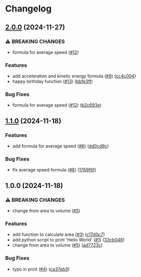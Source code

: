 # Changelog

## [2.0.0](https://github.com/thomasdtran/release-notes-test/compare/v1.1.0...v2.0.0) (2024-11-27)


### ⚠ BREAKING CHANGES

* formula for average speed ([#12](https://github.com/thomasdtran/release-notes-test/issues/12))

### Features

* add acceleration and kinetic energy formula ([#9](https://github.com/thomasdtran/release-notes-test/issues/9)) ([cc4c004](https://github.com/thomasdtran/release-notes-test/commit/cc4c004198a76251cc635240b5ae49a5fdc5faf2))
* happy birthday function ([#13](https://github.com/thomasdtran/release-notes-test/issues/13)) ([bbfe3ff](https://github.com/thomasdtran/release-notes-test/commit/bbfe3ffc3a2f423045e10840f055077ac0634add))


### Bug Fixes

* formula for average speed ([#12](https://github.com/thomasdtran/release-notes-test/issues/12)) ([b2c693e](https://github.com/thomasdtran/release-notes-test/commit/b2c693eefe11e21b29815973743c5347823197e0))

## [1.1.0](https://github.com/thomasdtran/release-notes-test/compare/v1.0.0...v1.1.0) (2024-11-18)


### Features

* add formula for average speed ([#6](https://github.com/thomasdtran/release-notes-test/issues/6)) ([dd0cd9c](https://github.com/thomasdtran/release-notes-test/commit/dd0cd9c9fa7fd2ddca17f161788a2276e7b84ebe))


### Bug Fixes

* fix average speed formula ([#8](https://github.com/thomasdtran/release-notes-test/issues/8)) ([1769f6f](https://github.com/thomasdtran/release-notes-test/commit/1769f6f20d8397456015c816fdfb6aff06ecccbe))

## 1.0.0 (2024-11-18)


### ⚠ BREAKING CHANGES

* change from area to volume ([#5](https://github.com/thomasdtran/release-notes-test/issues/5))

### Features

* add function to calculate area ([#3](https://github.com/thomasdtran/release-notes-test/issues/3)) ([c17d0c7](https://github.com/thomasdtran/release-notes-test/commit/c17d0c7259934e948829877974b9844e4da8cd21))
* add python script to print 'Hello World' ([#1](https://github.com/thomasdtran/release-notes-test/issues/1)) ([33cb048](https://github.com/thomasdtran/release-notes-test/commit/33cb048af7d60b257cb1130fd3e0f043811ca616))
* change from area to volume ([#5](https://github.com/thomasdtran/release-notes-test/issues/5)) ([ad7723c](https://github.com/thomasdtran/release-notes-test/commit/ad7723c2f9f6b84e3efd422415b289b794c38d7b))


### Bug Fixes

* typo in print ([#4](https://github.com/thomasdtran/release-notes-test/issues/4)) ([ca37eb3](https://github.com/thomasdtran/release-notes-test/commit/ca37eb383fa379086c44db0b58706f586929bc85))
